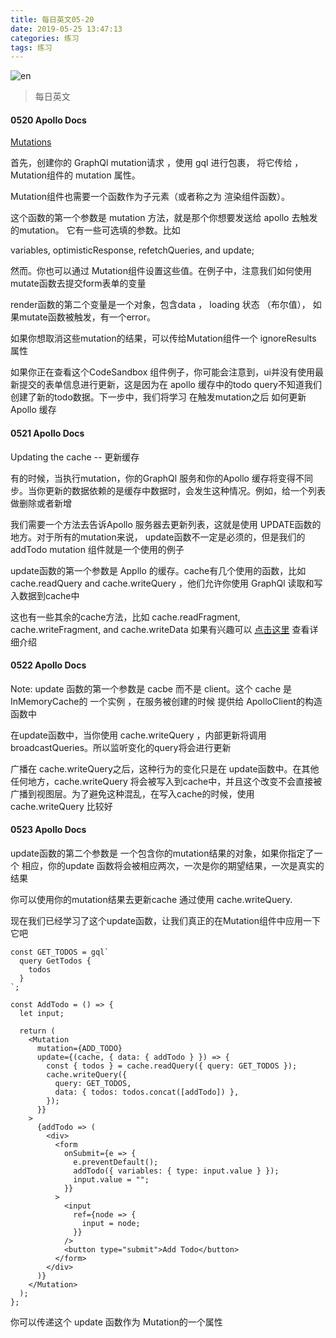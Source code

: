 ```yaml
---
title: 每日英文05-20
date: 2019-05-25 13:47:13
categories: 练习
tags: 练习
---
```


![en](https://user-gold-cdn.xitu.io/2019/4/14/16a1a7b12456ae60?w=752&h=282&f=png&s=484541)

<!-- More -->

> 每日英文

#### 0520 Apollo Docs

[Mutations](https://www.apollographql.com/docs/react/essentials/mutations)

首先，创建你的 GraphQl mutation请求 ，使用 gql 进行包裹， 将它传给 ，Mutation组件的 mutation 属性。

Mutation组件也需要一个函数作为子元素（或者称之为 渲染组件函数）。

这个函数的第一个参数是  mutation 方法，就是那个你想要发送给 apollo 去触发的mutation。 它有一些可选填的参数。比如

variables, optimisticResponse, refetchQueries, and update; 

然而。你也可以通过 Mutation组件设置这些值。在例子中，注意我们如何使用mutate函数去提交form表单的变量

render函数的第二个变量是一个对象，包含data ， loading 状态 （布尔值）， 如果mutate函数被触发，有一个error。

如果你想取消这些mutation的结果，可以传给Mutation组件一个 ignoreResults 属性

如果你正在查看这个CodeSandbox 组件例子，你可能会注意到，ui并没有使用最新提交的表单信息进行更新，这是因为在 apollo 缓存中的todo query不知道我们创建了新的todo数据。下一步中，我们将学习 在触发mutation之后 如何更新 Apollo 缓存

#### 0521 Apollo Docs

Updating the cache -- 更新缓存


有的时候，当执行mutation，你的GraphQl 服务和你的Apollo 缓存将变得不同步。当你更新的数据依赖的是缓存中数据时，会发生这种情况。例如，给一个列表做删除或者新增

我们需要一个方法去告诉Apollo 服务器去更新列表，这就是使用 UPDATE函数的地方。对于所有的mutation来说， update函数不一定是必须的，但是我们的 addTodo mutation 组件就是一个使用的例子

update函数的第一个参数是 Appllo 的缓存。cache有几个使用的函数，比如 cache.readQuery and cache.writeQuery ，他们允许你使用 GraphQl 读取和写入数据到cache中 

这也有一些其余的cache方法，比如 cache.readFragment, cache.writeFragment, and cache.writeData 如果有兴趣可以 [点击这里](https://www.apollographql.com/docs/react/advanced/caching.html) 查看详细介绍


#### 0522 Apollo Docs

Note: update 函数的第一个参数是 cacbe 而不是 client。这个 cache 是InMemoryCache的 一个实例 ，在服务被创建的时候 提供给 ApolloClient的构造函数中

在update函数中，当你使用 cache.writeQuery ，内部更新将调用 broadcastQueries。所以监听变化的query将会进行更新

广播在 cache.writeQuery之后，这种行为的变化只是在 update函数中。在其他任何地方，cache.writeQuery 将会被写入到cache中，并且这个改变不会直接被广播到视图层。为了避免这种混乱，在写入cache的时候，使用 cache.writeQuery 比较好


#### 0523 Apollo Docs

update函数的第二个参数是 一个包含你的mutation结果的对象，如果你指定了一个 相应，你的update 函数将会被相应两次，一次是你的期望结果，一次是真实的结果

你可以使用你的mutation结果去更新cache 通过使用 cache.writeQuery.

现在我们已经学习了这个update函数，让我们真正的在Mutation组件中应用一下它吧

```
const GET_TODOS = gql`
  query GetTodos {
    todos
  }
`;

const AddTodo = () => {
  let input;

  return (
    <Mutation
      mutation={ADD_TODO}
      update={(cache, { data: { addTodo } }) => {
        const { todos } = cache.readQuery({ query: GET_TODOS });
        cache.writeQuery({
          query: GET_TODOS,
          data: { todos: todos.concat([addTodo]) },
        });
      }}
    >
      {addTodo => (
        <div>
          <form
            onSubmit={e => {
              e.preventDefault();
              addTodo({ variables: { type: input.value } });
              input.value = "";
            }}
          >
            <input
              ref={node => {
                input = node;
              }}
            />
            <button type="submit">Add Todo</button>
          </form>
        </div>
      )}
    </Mutation>
  );
};

```

你可以传递这个 update 函数作为 Mutation的一个属性
















